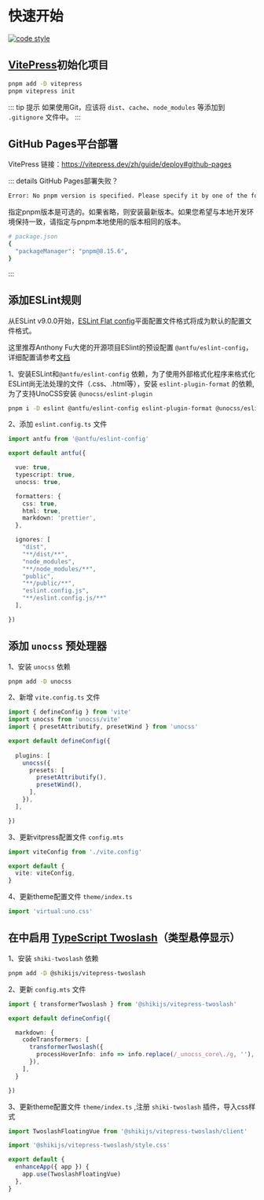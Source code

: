 # 快速开始

[![code style](https://antfu.me/badge-code-style.svg)](https://github.com/antfu/eslint-config)

## [VitePress](https://vitepress.dev/zh/guide/getting-started)初始化项目

```sh
pnpm add -D vitepress
pnpm vitepress init
```

::: tip 提示
如果使用Git，应该将 `dist`、`cache`、`node_modules` 等添加到 `.gitignore` 文件中。
:::

## GitHub Pages平台部署

VitePress 链接：<https://vitepress.dev/zh/guide/deploy#github-pages>

::: details GitHub Pages部署失败？

```sh
Error: No pnpm version is specified. Please specify it by one of the following ways: - in the GitHub Action config with the key "version" - in the package.json with the key "packageManager" - in the environment variable "PNPM_VERSION"
```

指定pnpm版本是可选的。如果省略，则安装最新版本。如果您希望与本地开发环境保持一致，请指定与pnpm本地使用的版本相同的版本。

```sh
# package.json
{
  "packageManager": "pnpm@8.15.6",
}
```

:::

## 添加ESLint规则

从ESLint v9.0.0开始，[ESLint Flat config](https://eslint.org/docs/latest/use/configure/configuration-files)平面配置文件格式将成为默认的配置文件格式。

这里推荐Anthony Fu大佬的开源项目ESlint的预设配置 `@antfu/eslint-config`，详细配置请参考[文档](https://github.com/antfu/eslint-config)

1、安装ESLint和`@antfu/eslint-config` 依赖，为了使用外部格式化程序来格式化ESLint尚无法处理的文件（.css、.html等），安装 `eslint-plugin-format` 的依赖,为了支持UnoCSS安装 `@unocss/eslint-plugin`

```sh
pnpm i -D eslint @antfu/eslint-config eslint-plugin-format @unocss/eslint-plugin
```

2、添加 `eslint.config.ts` 文件

```ts twoslash
import antfu from '@antfu/eslint-config'

export default antfu({

  vue: true,
  typescript: true,
  unocss: true,

  formatters: {
    css: true,
    html: true,
    markdown: 'prettier',
  },

  ignores: [
    "dist",
    "**/dist/**",
    "node_modules",
    "**/node_modules/**",
    "public",
    "**/public/**",
    "eslint.config.js",
    "**/eslint.config.js/**"
  ],

})
```

## 添加 `unocss` 预处理器

1、安装 `unocss` 依赖

```sh
pnpm add -D unocss
```

2、新增 `vite.config.ts` 文件

```ts twoslash
import { defineConfig } from 'vite'
import unocss from 'unocss/vite'
import { presetAttributify, presetWind } from 'unocss'

export default defineConfig({
  
  plugins: [
    unocss({
      presets: [
        presetAttributify(),
        presetWind(),
      ],
    }),
  ],

})
```

3、更新vitpress配置文件 `config.mts`

```ts
import viteConfig from './vite.config'

export default {
  vite: viteConfig,
}
```

4、更新theme配置文件 `theme/index.ts`

```ts
import 'virtual:uno.css'
```

## 在中启用 [TypeScript Twoslash](https://shiki-zh-docs.vercel.app/packages/vitepress)（类型悬停显示）

1、安装 `shiki-twoslash` 依赖

```sh
pnpm add -D @shikijs/vitepress-twoslash
```

2、更新 `config.mts` 文件

```ts
import { transformerTwoslash } from '@shikijs/vitepress-twoslash'

export default defineConfig({

  markdown: {
    codeTransformers: [
      transformerTwoslash({
        processHoverInfo: info => info.replace(/_unocss_core\./g, ''),
      }),
    ],
  }

})
```

3、更新theme配置文件 `theme/index.ts` ,注册 `shiki-twoslash` 插件，导入css样式

```ts
import TwoslashFloatingVue from '@shikijs/vitepress-twoslash/client'

import '@shikijs/vitepress-twoslash/style.css'

export default {
  enhanceApp({ app }) {
    app.use(TwoslashFloatingVue)
  },
}
```
